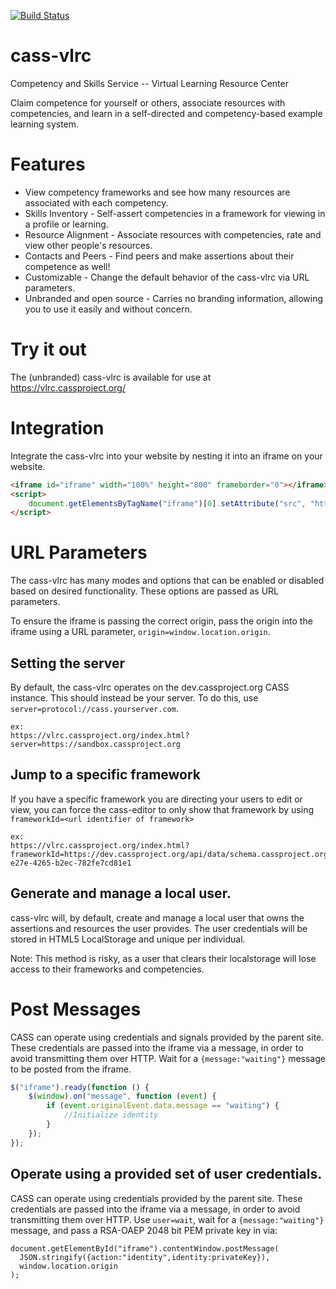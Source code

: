 [![Build Status](https://travis-ci.org/cassproject/cass-vlrc.svg?branch=master)](https://travis-ci.org/cassproject/cass-vlrc)
# cass-vlrc
Competency and Skills Service -- Virtual Learning Resource Center

Claim competence for yourself or others, associate resources with competencies, and learn in a self-directed and competency-based example learning system.

# Features
 * View competency frameworks and see how many resources are associated with each competency.
 * Skills Inventory - Self-assert competencies in a framework for viewing in a profile or learning.
 * Resource Alignment - Associate resources with competencies, rate and view other people's resources.
 * Contacts and Peers - Find peers and make assertions about their competence as well!
 * Customizable - Change the default behavior of the cass-vlrc via URL parameters.
 * Unbranded and open source - Carries no branding information, allowing you to use it easily and without concern.

# Try it out
The (unbranded) cass-vlrc is available for use at https://vlrc.cassproject.org/

# Integration
Integrate the cass-vlrc into your website by nesting it into an iframe on your website.

```html
<iframe id="iframe" width="100%" height="800" frameborder="0"></iframe>
<script>
    document.getElementsByTagName("iframe")[0].setAttribute("src", "https://vlrc.cassproject.org/");
</script>
```

# URL Parameters
The cass-vlrc has many modes and options that can be enabled or disabled based on desired functionality. These options are passed as URL parameters.

To ensure the iframe is passing the correct origin, pass the origin into the iframe using a URL parameter, `origin=window.location.origin`.

## Setting the server
By default, the cass-vlrc operates on the dev.cassproject.org CASS instance. This should instead be your server. To do this, use `server=protocol://cass.yourserver.com`.

    ex:
    https://vlrc.cassproject.org/index.html?server=https://sandbox.cassproject.org

## Jump to a specific framework
If you have a specific framework you are directing your users to edit or view, you can force the cass-editor to only show that framework by using `frameworkId=<url identifier of framework>`

    ex:
    https://vlrc.cassproject.org/index.html?frameworkId=https://dev.cassproject.org/api/data/schema.cassproject.org.0.3.Framework/e17ad428-e27e-4265-b2ec-782fe7cd81e1
    
## Generate and manage a local user.
cass-vlrc will, by default, create and manage a local user that owns the assertions and resources the user provides. The user credentials will be stored in HTML5 LocalStorage and unique per individual.
  
  Note: This method is risky, as a user that clears their localstorage will lose access to their frameworks and competencies.
  
# Post Messages
CASS can operate using credentials and signals provided by the parent site. These credentials are passed into the iframe via a message, in order to avoid transmitting them over HTTP. Wait for a `{message:"waiting"}` message to be posted from the iframe.
```javascript
$("iframe").ready(function () {
    $(window).on("message", function (event) {
        if (event.originalEvent.data.message == "waiting") {
            //Initialize identity
        }
    });
});
```
## Operate using a provided set of user credentials.
CASS can operate using credentials provided by the parent site. These credentials are passed into the iframe via a message, in order to avoid transmitting them over HTTP. Use `user=wait`, wait for a `{message:"waiting"}` message, and pass a RSA-OAEP 2048 bit PEM private key in via:

    document.getElementById("iframe").contentWindow.postMessage(
      JSON.stringify({action:"identity",identity:privateKey}),
      window.location.origin
    );
    
